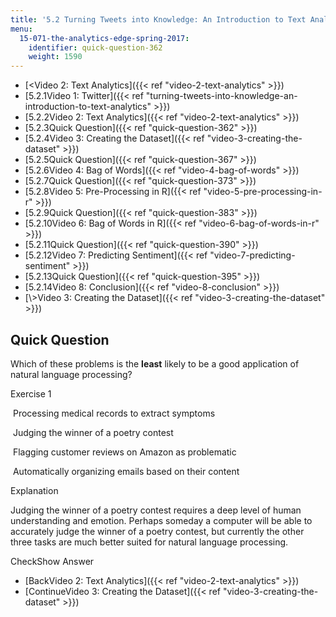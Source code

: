 ```yaml
---
title: '5.2 Turning Tweets into Knowledge: An Introduction to Text Analytics'
menu:
  15-071-the-analytics-edge-spring-2017:
    identifier: quick-question-362
    weight: 1590
---
```

*   [<Video 2: Text Analytics]({{< ref "video-2-text-analytics" >}})
*   [5.2.1Video 1: Twitter]({{< ref "turning-tweets-into-knowledge-an-introduction-to-text-analytics" >}})
*   [5.2.2Video 2: Text Analytics]({{< ref "video-2-text-analytics" >}})
*   [5.2.3Quick Question]({{< ref "quick-question-362" >}})
*   [5.2.4Video 3: Creating the Dataset]({{< ref "video-3-creating-the-dataset" >}})
*   [5.2.5Quick Question]({{< ref "quick-question-367" >}})
*   [5.2.6Video 4: Bag of Words]({{< ref "video-4-bag-of-words" >}})
*   [5.2.7Quick Question]({{< ref "quick-question-373" >}})
*   [5.2.8Video 5: Pre-Processing in R]({{< ref "video-5-pre-processing-in-r" >}})
*   [5.2.9Quick Question]({{< ref "quick-question-383" >}})
*   [5.2.10Video 6: Bag of Words in R]({{< ref "video-6-bag-of-words-in-r" >}})
*   [5.2.11Quick Question]({{< ref "quick-question-390" >}})
*   [5.2.12Video 7: Predicting Sentiment]({{< ref "video-7-predicting-sentiment" >}})
*   [5.2.13Quick Question]({{< ref "quick-question-395" >}})
*   [5.2.14Video 8: Conclusion]({{< ref "video-8-conclusion" >}})
*   [\\>Video 3: Creating the Dataset]({{< ref "video-3-creating-the-dataset" >}})

Quick Question
--------------

Which of these problems is the **least** likely to be a good application of natural language processing?

Exercise 1

&nbsp;Processing medical records to extract symptoms&nbsp;

&nbsp;Judging the winner of a poetry contest&nbsp;

&nbsp;Flagging customer reviews on Amazon as problematic&nbsp;

&nbsp;Automatically organizing emails based on their content&nbsp;

Explanation

Judging the winner of a poetry contest requires a deep level of human understanding and emotion. Perhaps someday a computer will be able to accurately judge the winner of a poetry contest, but currently the other three tasks are much better suited for natural language processing.

CheckShow Answer

*   [BackVideo 2: Text Analytics]({{< ref "video-2-text-analytics" >}})
*   [ContinueVideo 3: Creating the Dataset]({{< ref "video-3-creating-the-dataset" >}})